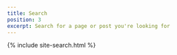 ```yaml
---
title: Search
position: 3
excerpt: Search for a page or post you're looking for
---
```


{% include site-search.html %}
